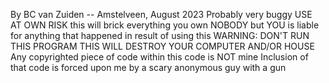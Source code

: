 By BC van Zuiden -- Amstelveen, August 2023
Probably very buggy USE AT OWN RISK this will brick everything you own
NOBODY but YOU is liable for anything that happened in result of using this
WARNING: DON'T RUN THIS PROGRAM THIS WILL DESTROY YOUR COMPUTER AND/OR HOUSE
Any copyrighted piece of code within this code is NOT mine
Inclusion of that code is forced upon me by a scary anonymous guy with a gun
